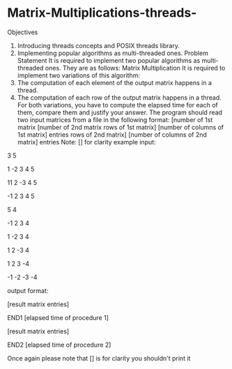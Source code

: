 # Matrix-Multiplications-threads-
Objectives
1. Introducing threads concepts and POSIX threads library.
2. Implementing popular algorithms as multi-threaded ones.
Problem Statement
It is required to implement two popular algorithms as multi-threaded ones. They are as
follows:
Matrix Multiplication
It is required to implement two variations of this algorithm:
1. The computation of each element of the output matrix happens in a thread.
2. The computation of each row of the output matrix happens in a thread.
For both variations, you have to compute the elapsed time for each of them, compare
them and justify your answer.
The program should read two input matrices from a file in the following format:
[number of
1st matrix
[number of
2nd matrix
rows of 1st matrix] [number of columns of 1st matrix]
entries
rows of 2nd matrix] [number of columns of 2nd matrix]
entries
Note: [] for clarity
example input:

3 5

1 -2 3 4 5

11 2 -3 4 5

-1 2 3 4 5

5 4

-1 2 3 4

1 -2 3 4

1 2 -3 4

1 2 3 -4

-1 -2 -3 -4

output format:

[result matrix entries]

END1 [elapsed time of procedure 1]

[result matrix entries]

END2 [elapsed time of procedure 2]

Once again please note that [] is for clarity you shouldn't print it

